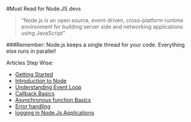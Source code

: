 #Must Read for Node.JS devs

> "Node.js is an open source, event-driven, cross-platform runtime environment for building server side and networking applications using JavaScript" 

###Remember: Node.js keeps a single thread for your code. Everything else runs in parallel! 

Articles Step Wise:
 - [Getting Started](http://abdelraoof.com/blog/2015/11/04/getting-started-with-nodejs-development/)
 - [Introduction to Node](http://abdelraoof.com/blog/2015/10/19/introduction-to-nodejs/)
 - [Understanding Event Loop](http://abdelraoof.com/blog/2015/10/28/understanding-nodejs-event-loop/)
 - [Callback Basics](https://medium.com/@nivesh/callback-simplified-e1e5a95c5615?source=latest---------2)
 - [Asynchronous function Basics](https://medium.com/@nivesh/asynchronous-functions-490dc26c5b22#.ls6s5zqpx)
 - [Error handling](https://www.joyent.com/developers/node/design/errors)
 - [logging in Node.Js Applications](https://github.com/trentm/node-bunyan)
 